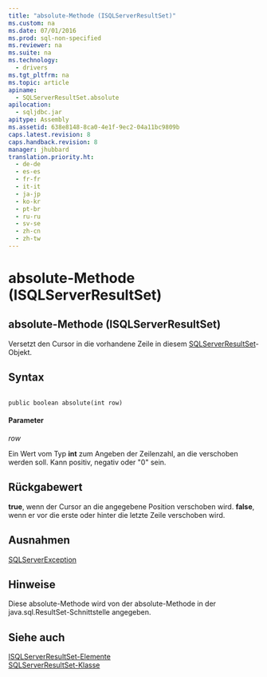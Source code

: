 ```yaml
---
title: "absolute-Methode (ISQLServerResultSet)"
ms.custom: na
ms.date: 07/01/2016
ms.prod: sql-non-specified
ms.reviewer: na
ms.suite: na
ms.technology: 
  - drivers
ms.tgt_pltfrm: na
ms.topic: article
apiname: 
  - SQLServerResultSet.absolute
apilocation: 
  - sqljdbc.jar
apitype: Assembly
ms.assetid: 638e8148-8ca0-4e1f-9ec2-04a11bc9809b
caps.latest.revision: 8
caps.handback.revision: 8
manager: jhubbard
translation.priority.ht: 
  - de-de
  - es-es
  - fr-fr
  - it-it
  - ja-jp
  - ko-kr
  - pt-br
  - ru-ru
  - sv-se
  - zh-cn
  - zh-tw
---
```

# absolute-Methode (ISQLServerResultSet)
    
## absolute\-Methode \(ISQLServerResultSet\)  
 Versetzt den Cursor in die vorhandene Zeile in diesem [SQLServerResultSet](../content/SQLServerResultSet-Class.md)\-Objekt.  
  
## Syntax  
  
```  
  
public boolean absolute(int row)  
```  
  
#### Parameter  
 *row*  
  
 Ein Wert vom Typ **int** zum Angeben der Zeilenzahl, an die verschoben werden soll. Kann positiv, negativ oder "0" sein.  
  
## Rückgabewert  
 **true**, wenn der Cursor an die angegebene Position verschoben wird. **false**, wenn er vor die erste oder hinter die letzte Zeile verschoben wird.  
  
## Ausnahmen  
 [SQLServerException](../content/SQLServerException-Class.md)  
  
## Hinweise  
 Diese absolute\-Methode wird von der absolute\-Methode in der java.sql.ResultSet\-Schnittstelle angegeben.  
  
## Siehe auch  
 [ISQLServerResultSet-Elemente](../content/SQLServerResultSet-Members.md)   
 [SQLServerResultSet-Klasse](../content/SQLServerResultSet-Class.md)  
  
  
